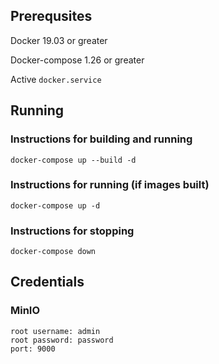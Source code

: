 ## Prerequsites

Docker 19.03 or greater

Docker-compose 1.26 or greater

Active `docker.service`

## Running

### Instructions for building and running

`docker-compose up --build -d`

### Instructions for running (if images built)

`docker-compose up -d`

### Instructions for stopping

`docker-compose down`

## Credentials

### MinIO
```
root username: admin
root password: password
port: 9000
```
